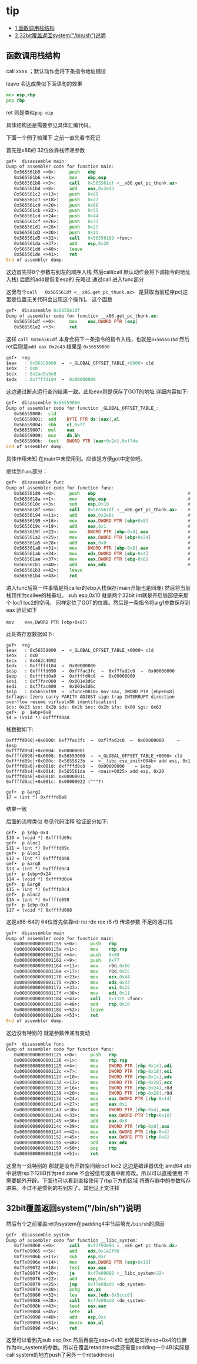 # tip

-  [1 函数调用栈结构](#c1)
-  [2 32bit覆盖返回system("/bin/sh")说明](#c2)



<div id=c1><h2>函数调用栈结构</h2></div>


call xxxx ；默认动作会将下条指令地址铺设

leave 会达成类似下面语句的效果

```asm
mov esp,rbp
pop rbp
```

ret 则是类似`pop eip`



具体结构还是需要参见具体汇编代码。

下面一个例子梳理下 之前一直先看书死记  


首先是x86的  32位依靠栈传递参数


```asm
gef➤  disassemble main
Dump of assembler code for function main:
   0x565561b5 <+0>:     push   ebp
   0x565561b6 <+1>:     mov    ebp,esp
   0x565561b8 <+3>:     call   0x565561df <__x86.get_pc_thunk.ax>
   0x565561bd <+8>:     add    eax,0x2e43
   0x565561c2 <+13>:    push   0x88
   0x565561c7 <+18>:    push   0x77
   0x565561c9 <+20>:    push   0x66
   0x565561cb <+22>:    push   0x55
   0x565561cd <+24>:    push   0x44
   0x565561cf <+26>:    push   0x33
   0x565561d1 <+28>:    push   0x22
   0x565561d3 <+30>:    push   0x11
   0x565561d5 <+32>:    call   0x56556189 <func>
   0x565561da <+37>:    add    esp,0x20
   0x565561dd <+40>:    leave  
   0x565561de <+41>:    ret    
End of assembler dump.
```

这边首先将8个参数右到左的顺序入栈 然后call(call 默认动作会将下调指令的地址入栈) 后面的add是恢复esp的 先略过 通过call 进入func部分 

这里有个`call   0x565561df <__x86.get_pc_thunk.ax> ` 是获取当前程序pc[这里是位置无关代码会出现这个操作]。 这个函数

```asm
gef➤  disassemble 0x565561df
Dump of assembler code for function __x86.get_pc_thunk.ax:
   0x565561df <+0>:     mov    eax,DWORD PTR [esp]
   0x565561e2 <+3>:     ret   
```

这样 `call 0x565561df` 本身会将下一条指令的指令入栈，也就是`0x565561bd` 然后ret后则是`add eax 0x2e43` 结果是 `0x56559000`

```asm
gef➤  reg
$eax   : 0x56559000  →  <_GLOBAL_OFFSET_TABLE_+0000> cld 
$ebx   : 0x0       
$ecx   : 0x2ae5a9e8
$edx   : 0xffffd104  →  0x00000000
```

这边通过断点运行查询结果一致。此处eax则是保存了GOT的地址 详细内容如下:

```asm
gef➤  disassemble 0x56559000
Dump of assembler code for function _GLOBAL_OFFSET_TABLE_:
   0x56559000:  cld    
   0x56559001:  add    BYTE PTR ds:[eax],al
   0x56559004:  sbb    cl,0xff
   0x56559007:  mul    eax
   0x56559009:  mov    dh,bh
   0x5655900b:  test   DWORD PTR [eax+0x2d],0xf7de
End of assembler dump.
```

具体作用未知 在main中未使用到。应该是方便got中定位吧。



继续到`func`部分：


```asm
gef➤  disassemble func
Dump of assembler code for function func:
   0x56556189 <+0>:     push   ebp                                   # 保存caller‘s ebp
   0x5655618a <+1>:     mov    ebp,esp                               # 设置当前ebp
   0x5655618c <+3>:     sub    esp,0x10                              # 开辟局部变量空间
   0x5655618f <+6>:     call   0x565561df <__x86.get_pc_thunk.ax>    # 获取程序pc
   0x56556194 <+11>:    add    eax,0x2e6c                            # 定位GOT
   0x56556199 <+16>:    mov    eax,DWORD PTR [ebp+0x8]               # 读取arg1
   0x5655619c <+19>:    add    eax,0x1                               # 执行arg1+1
   0x5655619f <+22>:    mov    DWORD PTR [ebp-0x4],eax               # 计算结果赋值给loc1
   0x565561a2 <+25>:    mov    eax,DWORD PTR [ebp+0x24]              # 获取arg8
   0x565561a5 <+28>:    add    eax,0x8                               # 计算arg8+8
   0x565561a8 <+31>:    mov    DWORD PTR [ebp-0x8],eax               # 计算结果赋值给loc2
   0x565561ab <+34>:    mov    edx,DWORD PTR [ebp-0x4]               # loc1-->edx
   0x565561ae <+37>:    mov    eax,DWORD PTR [ebp-0x8]               # loc2-->eax
   0x565561b1 <+40>:    add    eax,edx                               # loc1+loc2 保存到eax 函数返回结果一般保存在eax寄存器
   0x565561b3 <+42>:    leave  
   0x565561b4 <+43>:    ret 
```

进入func后第一件事情是将caller的ebp入栈保存(main开始也是同理) 然后将当前栈顶作为callee的栈基址。 sub esp,0x10 就是两个32bit int就是开启局部便来那个 loc1 loc2的空间。
同样定位了GOT的位置。然后是一条指令将arg1参数保存到eax 验证如下

`mov    eax,DWORD PTR [ebp+0x8]）`

此处寄存器数据如下:

```
gef➤  reg
$eax   : 0x56559000  →  <_GLOBAL_OFFSET_TABLE_+0000> cld 
$ebx   : 0x0       
$ecx   : 0x462c4092
$edx   : 0xffffd104  →  0x00000000
$esp   : 0xffffd090  →  0xf7fac3fc  →  0xf7fad2c0  →  0x00000000
$ebp   : 0xffffd0a0  →  0xffffd0c8  →  0x00000000
$esi   : 0xf7fac000  →  0x001e3d6c
$edi   : 0xf7fac000  →  0x001e3d6c
$eip   : 0x56556199  →  <func+0010> mov eax, DWORD PTR [ebp+0x8]
$eflags: [zero carry PARITY ADJUST sign trap INTERRUPT direction overflow resume virtualx86 identification]
$cs: 0x23 $ss: 0x2b $ds: 0x2b $es: 0x2b $fs: 0x00 $gs: 0x63 
gef➤  p  $ebp+0x8
$4 = (void *) 0xffffd0a8
```

栈数据如下:

```
0xffffd090│+0x0000: 0xf7fac3fc  →  0xf7fad2c0  →  0x00000000     ← $esp
0xffffd094│+0x0004: 0x00000001
0xffffd098│+0x0008: 0x56559000  →  <_GLOBAL_OFFSET_TABLE_+0000> cld 
0xffffd09c│+0x000c: 0x5655623b  →  <__libc_csu_init+004b> add esi, 0x1
0xffffd0a0│+0x0010: 0xffffd0c8  →  0x00000000    ← $ebp
0xffffd0a4│+0x0014: 0x565561da  →  <main+0025> add esp, 0x20
0xffffd0a8│+0x0018: 0x00000011
0xffffd0ac│+0x001c: 0x00000022 ("""?)
```

```
gef➤  p &arg1
$7 = (int *) 0xffffd0a8
```

结果一致

后面的流程类似 参见代码注释  验证部分如下:

```
gef➤  p $ebp-0x4
$10 = (void *) 0xffffd09c
gef➤  p &loc1
$11 = (int *) 0xffffd09c
gef➤  p &loc2
$12 = (int *) 0xffffd098
gef➤  p &arg8
$13 = (int *) 0xffffd0c4
gef➤  p $ebp+0x24
$14 = (void *) 0xffffd0c4
gef➤  p &arg8
$15 = (int *) 0xffffd0c4
gef➤  p &loc2
$16 = (int *) 0xffffd098
gef➤  p $ebp-0x8
$17 = (void *) 0xffffd098
```



这是x86-64的  64位首先依靠rdi rsi rdx rcx r8 r9 传递参数 不足的通过栈
```asm
gef➤  disassemble main
Dump of assembler code for function main:
   0x0000000000001159 <+0>:     push   rbp
   0x000000000000115a <+1>:     mov    rbp,rsp
   0x000000000000115d <+4>:     push   0x88
   0x0000000000001162 <+9>:     push   0x77
   0x0000000000001164 <+11>:    mov    r9d,0x66
   0x000000000000116a <+17>:    mov    r8d,0x55
   0x0000000000001170 <+23>:    mov    ecx,0x44
   0x0000000000001175 <+28>:    mov    edx,0x33
   0x000000000000117a <+33>:    mov    esi,0x22
   0x000000000000117f <+38>:    mov    edi,0x11
   0x0000000000001184 <+43>:    call   0x1125 <func>
   0x0000000000001189 <+48>:    add    rsp,0x10
   0x000000000000118d <+52>:    leave  
   0x000000000000118e <+53>:    ret    
End of assembler dump.
```

这边没有特别的 就是参数传递有变动


```asm
gef➤  disassemble func
Dump of assembler code for function func:
   0x0000000000001125 <+0>:     push   rbp
   0x0000000000001126 <+1>:     mov    rbp,rsp                               # 还是保存callers rbp 并且设置callees rbp 
   0x0000000000001129 <+4>:     mov    DWORD PTR [rbp-0x14],edi              #  下面都是讲寄存器中的参数转存到栈上
   0x000000000000112c <+7>:     mov    DWORD PTR [rbp-0x18],esi
   0x000000000000112f <+10>:    mov    DWORD PTR [rbp-0x1c],edx
   0x0000000000001132 <+13>:    mov    DWORD PTR [rbp-0x20],ecx
   0x0000000000001135 <+16>:    mov    DWORD PTR [rbp-0x24],r8d
   0x0000000000001139 <+20>:    mov    DWORD PTR [rbp-0x28],r9d
   0x000000000000113d <+24>:    mov    eax,DWORD PTR [rbp-0x14]              # arg1保存到eax 
   0x0000000000001140 <+27>:    add    eax,0x1                               # arg1+1
   0x0000000000001143 <+30>:    mov    DWORD PTR [rbp-0x4],eax               # 结果保存到loc1  此处可见保存的是32bit int?
   0x0000000000001146 <+33>:    mov    eax,DWORD PTR [rbp+0x18]              # 这边最后两个参数是在栈上 向上有个rbp有个retaddress还有个arg7 那就是8+8+8=0x18 rbp上方0x18 arg8
   0x0000000000001149 <+36>:    add    eax,0x8                               # arg8+8
   0x000000000000114c <+39>:    mov    DWORD PTR [rbp-0x8],eax               # 结果给loc2 
   0x000000000000114f <+42>:    mov    edx,DWORD PTR [rbp-0x4]
   0x0000000000001152 <+45>:    mov    eax,DWORD PTR [rbp-0x8]
   0x0000000000001155 <+48>:    add    eax,edx
   0x0000000000001157 <+50>:    pop    rbp                                   # 这边没有动rsp所有不用leave 平衡栈 直接pop rbp 
   0x0000000000001158 <+51>:    ret 
```

这里有一处特别的 那就是没有开辟空间给loc1 loc2 这边是编译器优化  amd64 abi中说明rsp下128B作为red zone 不会被信号或者中断修改。所以可以直接使用 不需要额外开辟。下面也可以看到直接使用了rbp下方的区域 将寄存器中的参数转存进来。不过不是惯例的右到左了。其他见上文注释


<div id=c2><h2>32bit覆盖返回system("/bin/sh")说明</h2></div>

然后有个之前覆盖ret为system在padding4字节后填充`/bin/sh`的原因


```asm
gef➤  disassemble system
Dump of assembler code for function __libc_system:
   0xf7e09060 <+0>:     call   0xf7f04e9d <__x86.get_pc_thunk.dx>
   0xf7e09065 <+5>:     add    edx,0x1a2f9b
   0xf7e0906b <+11>:    sub    esp,0xc
   0xf7e0906e <+14>:    mov    eax,DWORD PTR [esp+0x10]
   0xf7e09072 <+18>:    test   eax,eax
   0xf7e09074 <+20>:    je     0xf7e09080 <__libc_system+32>
   0xf7e09076 <+22>:    add    esp,0xc
   0xf7e09079 <+25>:    jmp    0xf7e08ad0 <do_system>
   0xf7e0907e <+30>:    xchg   ax,ax
   0xf7e09080 <+32>:    lea    eax,[edx-0x5ccc0]
   0xf7e09086 <+38>:    call   0xf7e08ad0 <do_system>
   0xf7e0908b <+43>:    test   eax,eax
   0xf7e0908d <+45>:    sete   al
   0xf7e09090 <+48>:    add    esp,0xc
   0xf7e09093 <+51>:    movzx  eax,al
   0xf7e09096 <+54>:    ret 
```

这里可以看到先sub esp,0xc 然后再装在esp+0x10 也就是实际esp+0x4的位置作为do_system的参数。所以在覆盖retaddress后还需要padding一个4B(实际是call system的地方push了另外一个retaddress)